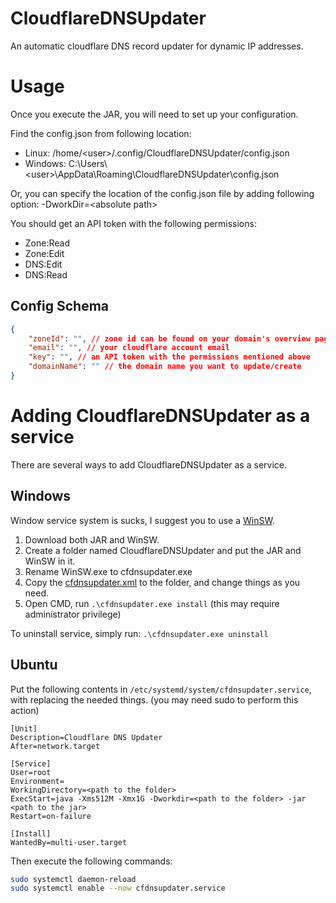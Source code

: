 # CloudflareDNSUpdater
An automatic cloudflare DNS record updater for dynamic IP addresses.

# Usage

Once you execute the JAR, you will need to set up your configuration.

Find the config.json from following location:
* Linux: /home/\<user>/.config/CloudflareDNSUpdater/config.json
* Windows: C:\Users\\\<user>\AppData\Roaming\CloudflareDNSUpdater\config.json

Or, you can specify the location of the config.json file by adding following option:
-DworkDir=\<absolute path>

You should get an API token with the following permissions:
* Zone:Read
* Zone:Edit
* DNS:Edit
* DNS:Read

## Config Schema

```json
{
	"zoneId": "", // zone id can be found on your domain's overview page
	"email": "", // your cloudflare account email
	"key": "", // an API token with the permissions mentioned above
	"domainName": "" // the domain name you want to update/create
}
```

# Adding CloudflareDNSUpdater as a service
There are several ways to add CloudflareDNSUpdater as a service.

## Windows
Window service system is sucks, I suggest you to use a [WinSW](https://github.com/winsw/winsw/releases).

1. Download both JAR and WinSW.
2. Create a folder named CloudflareDNSUpdater and put the JAR and WinSW in it.
3. Rename WinSW.exe to cfdnsupdater.exe
4. Copy the [cfdnsupdater.xml](./assets/cfdnsupdater.xml) to the folder, and change things as you need.
5. Open CMD, run `.\cfdnsupdater.exe install` (this may require administrator privilege)

To uninstall service, simply run: `.\cfdnsupdater.exe uninstall`

## Ubuntu
Put the following contents in `/etc/systemd/system/cfdnsupdater.service`, with replacing the needed things. (you may need sudo to perform this action)
```
[Unit]
Description=Cloudflare DNS Updater
After=network.target

[Service]
User=root
Environment=
WorkingDirectory=<path to the folder>
ExecStart=java -Xms512M -Xmx1G -Dworkdir=<path to the folder> -jar <path to the jar>
Restart=on-failure

[Install]
WantedBy=multi-user.target
```

Then execute the following commands:
```bash
sudo systemctl daemon-reload
sudo systemctl enable --now cfdnsupdater.service
```